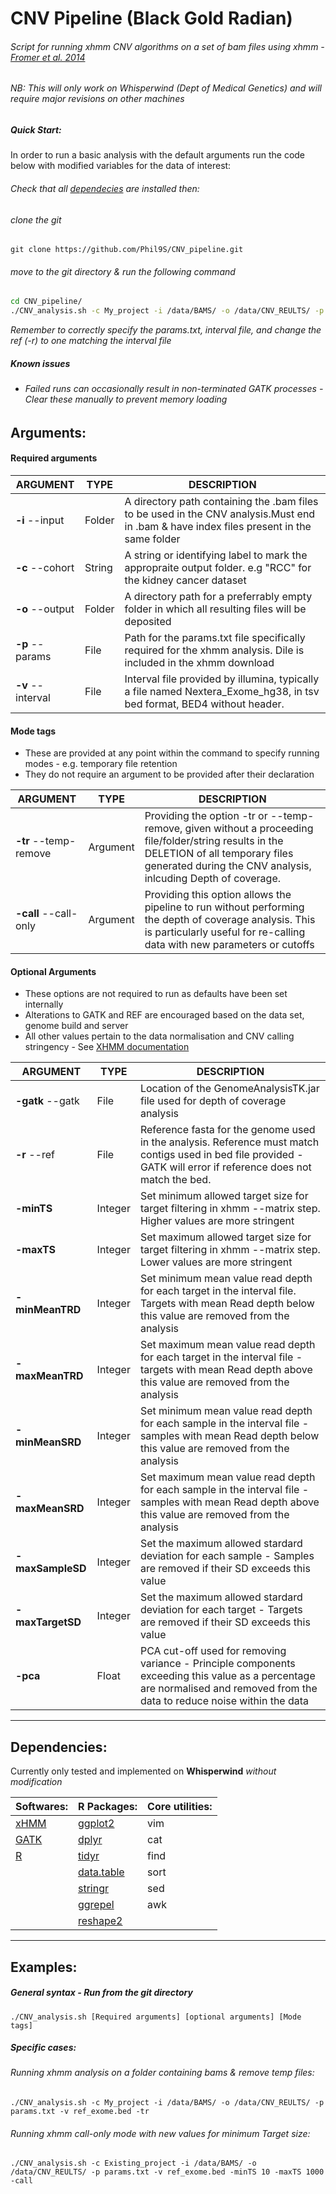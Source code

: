# CNV Pipeline (Black Gold Radian)
###### Script for running xhmm CNV algorithms on a set of bam files using xhmm - [Fromer et al. 2014](http://onlinelibrary.wiley.com/doi/10.1002/0471142905.hg0723s81/abstract;jsessionid=FDFFC8DB52043AE0D6DDE0DEEF2C9F9B.f03t02)
###### _NB: This will only work on Whisperwind (Dept of Medical Genetics) and will require major revisions on other machines_

##### Quick Start:
In order to run a basic analysis with the default arguments run the code below with modified variables for the data of interest:

###### _Check that all [dependecies](https://github.com/Phil9S/CNV_pipeline#dependencies) are installed then:_
######  _clone the git_
```
git clone https://github.com/Phil9S/CNV_pipeline.git
```
###### _move to the git directory & run the following command_
```Bash
cd CNV_pipeline/
./CNV_analysis.sh -c My_project -i /data/BAMS/ -o /data/CNV_REULTS/ -p params.txt -v ref_exome.bed
```
_Remember to correctly specify the params.txt, interval file, and change the ref (-r) to one matching the interval file_
##### _Known issues_ 
* ###### Failed runs can occasionally result in non-terminated GATK processes - Clear these manually to prevent memory loading
## Arguments:
#### Required arguments

|ARGUMENT|TYPE|DESCRIPTION|
|---|---|---|
|**-i** --input         |Folder             |A directory path containing the .bam files to be used in the CNV analysis.Must end in .bam & have index files present in the same folder|
|**-c** --cohort			|String				|A string or identifying label to mark the appropraite output folder. e.g "RCC" for the	kidney cancer dataset|		
|**-o** --output			|Folder				|A directory path for a preferrably empty folder in which all resulting files will be deposited|
|**-p** --params		|File				|Path for the params.txt file specifically required for the xhmm analysis. Dile is included in the xhmm download|
|**-v** --interval			|File				|Interval file provided by illumina, typically a file named Nextera_Exome_hg38, in tsv bed format, BED4 without header.|
#### Mode tags
* These are provided at any point within the command to specify running modes - e.g. temporary file retention
* They do not require an argument to be provided after their declaration

|ARGUMENT|TYPE|DESCRIPTION|
|---|---|---|
|**-tr** --temp-remove		|Argument			|Providing the option -tr or --temp-remove, given without a proceeding file/folder/string results in the DELETION of all temporary files generated	during the CNV analysis, inlcuding Depth of coverage.|
|**-call** --call-only		|Argument			|Providing this option allows the pipeline to run without performing the depth of coverage analysis. This is particularly useful for re-calling data with new parameters or cutoffs|

#### Optional Arguments
* These options are not required to run as defaults have been set internally
* Alterations to GATK and REF are encouraged based on the data set, genome build and server
* All other values pertain to the data normalisation and CNV calling stringency - See [XHMM documentation](http://atgu.mgh.harvard.edu/xhmm/tutorial.shtml)

|ARGUMENT|TYPE|DESCRIPTION|
|---|---|---|
|**-gatk** --gatk			|File				|Location of the GenomeAnalysisTK.jar file used for depth of coverage analysis|
|**-r** --ref			|File				|Reference fasta for the genome used in the analysis. Reference must match contigs used in bed file provided - GATK will error if reference does not match the bed.|
|**-minTS**			|Integer				|Set minimum allowed target size for target filtering in xhmm --matrix step. Higher values are more stringent|
|**-maxTS**			|Integer				|Set maximum allowed target size for target filtering in xhmm --matrix step. Lower values are more stringent|
|**-minMeanTRD**	|Integer				|Set minimum mean value read depth for each target in the interval file. Targets with mean Read depth below this value are removed from the analysis|
|**-maxMeanTRD**	|Integer				|Set maximum mean value read depth for each target in the interval file - targets with mean Read depth above this value are removed from the analysis|
|**-minMeanSRD**    |Integer                         |Set minimum mean value read depth for each sample in the interval file - samples with mean Read depth below this value are removed from the analysis|
|**-maxMeanSRD**    |Integer                         |Set maximum mean value read depth for each sample in the interval file - samples with mean Read depth above this value are removed from the analysis|
|**-maxSampleSD**	|Integer				|Set the maximum allowed stardard deviation for each sample - Samples are removed if their SD exceeds this value|
|**-maxTargetSD** 	|Integer				|Set the maximum allowed stardard deviation for each target - Targets are removed if their SD exceeds this value|
|**-pca**			|Float				|PCA cut-off used for removing variance - Principle components exceeding this value as a percentage are normalised and removed from the data to reduce noise within the data|
---
## Dependencies:
Currently only tested and implemented on **Whisperwind**  _without modification_


| Softwares:                                               | R Packages:                                                                 | Core utilities:            |
|----------------------------------------------------------|-----------------------------------------------------------------------------|----------------------------|
|[xHMM](http://atgu.mgh.harvard.edu/xhmm/citations.shtml) | [ggplot2](http://ggplot2.tidyverse.org/reference/)                          | vim |
| [GATK](https://software.broadinstitute.org/gatk/)        | [dplyr](http://dplyr.tidyverse.org/reference/)                              | cat                        |
| [R](https://www.rproject.org/)                           | [tidyr](http://tidyr.tidyverse.org/)                                        | find                       |
|                                                          | [data.table](https://github.com/Rdatatable/data.table)                      | sort                       |
|                                                          | [stringr](https://github.com/tidyverse/stringr)                             | sed                        |
|                                                          | [ggrepel](https://github.com/slowkow/ggrepel)                               | awk                        |
|                                                          | [reshape2](https://www.rdocumentation.org/packages/reshape2/versions/1.4.2) |                            |

---
## Examples:
##### General syntax - Run from the git directory
`./CNV_analysis.sh [Required arguments] [optional arguments] [Mode tags]`
##### Specific cases:
###### Running xhmm analysis on a folder containing bams & remove temp files:
```
./CNV_analysis.sh -c My_project -i /data/BAMS/ -o /data/CNV_REULTS/ -p params.txt -v ref_exome.bed -tr
```
###### Running xhmm call-only mode with new values for minimum Target size:
```
./CNV_analysis.sh -c Existing_project -i /data/BAMS/ -o /data/CNV_REULTS/ -p params.txt -v ref_exome.bed -minTS 10 -maxTS 1000 -call
```
